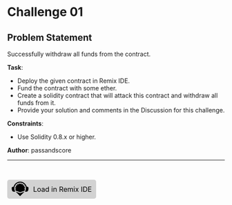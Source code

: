 # Challenge 01

## Problem Statement
Successfully withdraw all funds from the contract.

**Task**:

- Deploy the given contract in Remix IDE.
- Fund the contract with some ether.
- Create a solidity contract that will attack this contract and withdraw all funds from it.
- Provide your solution and comments in the Discussion for this challenge.

**Constraints**:

- Use Solidity 0.8.x or higher.

**Author**: passandscore

---
<br/>

<a href="https://remix.ethereum.org/#url=https://github.com/passandscore/solidity-challenges/blob/main/Challenges/challenge-01/Challenge.sol" style="
    display: inline-block;
    padding: 2px 10px;
    font-size: 16px;
    color: black;
    background-color: #D2D2D2;
    text-align: center;
    text-decoration: none;
    border-radius: 5px;
    display: inline-flex;
    align-items: center;">
<svg xmlns="http://www.w3.org/2000/svg" version="1.1" viewBox="0 0 1680 1600" width="40" height="40">
<path transform="translate(872,242)" d="m0 0 29 3 28 5 30 7 26 8 2 2v49l-1 48 7-4 13-13 8-7 6-6h2v-2l8-7 12-11 13-12 3-3 7 1 19 11 27 18 11 8 14 11 14 12 6 5-1 5-7 15-19 41-13 29-1 3 14-5 62-21 18-6 4 1 10 13 18 27 15 26 9 17 6 13-1 4-8 8-11 9-13 12-11 9-13 12-11 9-9 8 3 1 97 9 5 2 4 14 7 43 3 35v21l-30 10-71 22-1 2 5 2 22 12 64 36 3 3-1 9-7 30-7 25-9 25-12 29-8 16-5 9-9 4-411 137-7 1-35-12-43-14-288-96-44-15-8-3-6-9-13-27-11-27-9-27-8-30-4-19v-5l5-4 13-7 23-13 52-29-4-3-54-17-42-13-1-1v-21l3-36 5-32 5-23 2-2 16-2 87-8-15-15-11-9-12-11-8-7-10-9-11-9-10-9 2-5 11-23 10-19 13-21 8-12 14-19 4-1 40 13 34 12 18 6 2 1-7-17-13-29-7-15-10-21-4-10 7-8 10-8 16-13 17-12 18-12 25-15 5 1 15 14 39 36 12 11 6 4-1-52v-46l5-3 35-10 34-7 29-4h13l12 27 18 42 7 17v2l3-1 18-41 16-38 4-8z" fill="#020101"/>
<path transform="translate(796,64)" d="m0 0h72l37 3 31 4 33 6 44 11 26 8 33 12 28 12 20 9 19 10 24 13 24 15 22 15 19 14 18 14 14 12 10 9 8 7 17 16 13 13 7 8 12 13 9 11 11 13 12 16 13 18 12 18 13 21 13 23 14 27 14 31 12 31 11 33 8 28 1 1 32 1 27 3 23 5 17 5 18 8 11 6 14 10 15 15 9 14 7 15 4 17 1 9v62l-2 41-4 39-5 32-7 32-9 29-10 25-8 16-9 16-13 18-13 15-11 11-13 10-14 8-19 8-23 6-24 4-16 2-16 1h-33l-29-2-30-3-29-4-12-3 1-5 13-21 10-17 8-16 12-25 13-32 12-36 8-30 6-29 5-34 3-34v-60l-3-36-6-39-8-36-8-28-10-29-12-29-16-33-13-24-12-19-12-18-14-19-11-14-11-13-7-8-14-15-22-22-8-7-10-9-14-11-13-10-18-13-17-11-25-15-28-15-28-13-28-11-34-11-26-7-40-8-31-4-25-2h-71l-33 3-32 5-36 8-28 8-32 11-29 12-33 16-23 13-26 16-14 10-19 14-17 14-8 7-20 18-21 21-7 8-11 12-11 14-14 18-14 20-12 19-12 21-12 23-12 25-13 33-11 34-8 31-6 29-5 37-2 26v68l3 32 6 38 9 39 11 35 9 25 10 23 12 25 12 23 18 30 1 4-7 2-44 6-32 3-18 1h-32l-26-2-27-4-17-4-18-6-16-8-11-7-14-12-9-9-7-8-13-17-11-18-11-21-10-26-8-27-6-25-6-37-4-38-2-33v-77l3-15 4-12 7-14 8-11 16-16 15-10 16-8 19-7 25-6 20-3 13-1 32-1 3-9 10-33 11-32 13-31 17-35 10-19 16-27 7-11 13-19 13-18 20-25 13-15 12-13 9-10 19-19 8-7 14-13 11-9 17-14 19-14 20-14 19-12 22-13 24-13 29-14 31-13 34-12 26-8 36-9 32-6 28-4 29-3z" fill="#020101"/>
<path transform="translate(404,1042)" d="m0 0 9 1 249 83 40 13 41 14 43 14 41 14 7 1 47-16 342-114 31-10h6l-1 4-425 425-5-1-424-424z" fill="#020101"/>
</svg> 
<span style="margin-left: 10px;">Load in Remix IDE</span>
</a>

